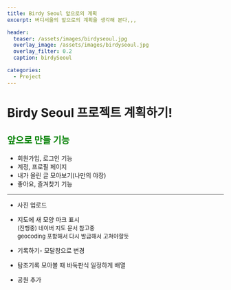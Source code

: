 ```yaml
---
title: Birdy Seoul 앞으로의 계획
excerpt: 버디서울의 앞으로의 계획을 생각해 본다,,,

header:
  teaser: /assets/images/birdyseoul.jpg
  overlay_image: /assets/images/birdyseoul.jpg
  overlay_filter: 0.2
  caption: birdySeoul

categories:
  - Project
---
```


# Birdy Seoul 프로젝트 계획하기!

## <span style="color:green">앞으로 만들 기능</span>

- 회원가입, 로그인 기능
- 계정, 프로필 페이지
- 내가 올린 글 모아보기(나만의 야장)
- 좋아요, 즐겨찾기 기능

---

- 사진 업로드
- 지도에 새 모양 마크 표시
  </br><span style="font-size:small; color=grey">(진행중) 네이버 지도 문서 참고중</span>
  </br><span style="font-size:small; color=grey">geocoding 포함해서 다시 발급해서 고쳐야할듯

- 기록하기- 모달창으로 변경
- 탐조기록 모아볼 때 바둑판식 일정하게 배열
- 공원 추가
